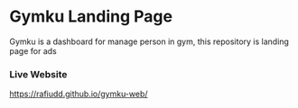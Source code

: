# Gymku Landing Page
Gymku is a dashboard for manage person in gym, this repository is landing page for ads

### Live Website
https://rafiudd.github.io/gymku-web/
